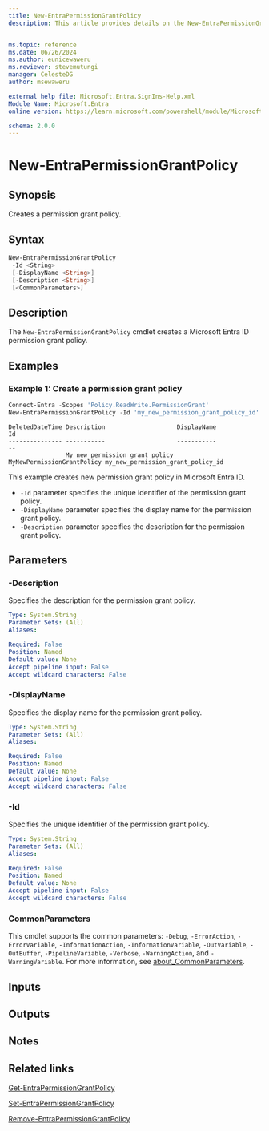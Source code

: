 ```yaml
---
title: New-EntraPermissionGrantPolicy
description: This article provides details on the New-EntraPermissionGrantPolicy command.


ms.topic: reference
ms.date: 06/26/2024
ms.author: eunicewaweru
ms.reviewer: stevemutungi
manager: CelesteDG
author: msewaweru

external help file: Microsoft.Entra.SignIns-Help.xml
Module Name: Microsoft.Entra
online version: https://learn.microsoft.com/powershell/module/Microsoft.Entra/New-EntraPermissionGrantPolicy

schema: 2.0.0
---
```


# New-EntraPermissionGrantPolicy

## Synopsis

Creates a permission grant policy.

## Syntax

```powershell
New-EntraPermissionGrantPolicy
 -Id <String>
 [-DisplayName <String>]
 [-Description <String>]
 [<CommonParameters>]
```

## Description

The `New-EntraPermissionGrantPolicy` cmdlet creates a Microsoft Entra ID permission grant policy.

## Examples

### Example 1: Create a permission grant policy

```powershell
Connect-Entra -Scopes 'Policy.ReadWrite.PermissionGrant'
New-EntraPermissionGrantPolicy -Id 'my_new_permission_grant_policy_id' -DisplayName 'MyNewPermissionGrantPolicy' -Description 'My new permission grant policy'
```

```Output
DeletedDateTime Description                    DisplayName                Id
--------------- -----------                    -----------                --
                My new permission grant policy MyNewPermissionGrantPolicy my_new_permission_grant_policy_id
```

This example creates new permission grant policy in Microsoft Entra ID.

- `-Id` parameter specifies the unique identifier of the permission grant policy.
- `-DisplayName` parameter specifies the display name for the permission grant policy.
- `-Description` parameter specifies the description for the permission grant policy.

## Parameters

### -Description

Specifies the description for the permission grant policy.

```yaml
Type: System.String
Parameter Sets: (All)
Aliases:

Required: False
Position: Named
Default value: None
Accept pipeline input: False
Accept wildcard characters: False
```

### -DisplayName

Specifies the display name for the permission grant policy.

```yaml
Type: System.String
Parameter Sets: (All)
Aliases:

Required: False
Position: Named
Default value: None
Accept pipeline input: False
Accept wildcard characters: False
```

### -Id

Specifies the unique identifier of the permission grant policy.

```yaml
Type: System.String
Parameter Sets: (All)
Aliases:

Required: False
Position: Named
Default value: None
Accept pipeline input: False
Accept wildcard characters: False
```

### CommonParameters

This cmdlet supports the common parameters: `-Debug`, `-ErrorAction`, `-ErrorVariable`, `-InformationAction`, `-InformationVariable`, `-OutVariable`, `-OutBuffer`, `-PipelineVariable`, `-Verbose`, `-WarningAction`, and `-WarningVariable`. For more information, see [about_CommonParameters](https://go.microsoft.com/fwlink/?LinkID=113216).

## Inputs

## Outputs

## Notes

## Related links

[Get-EntraPermissionGrantPolicy](Get-EntraPermissionGrantPolicy.md)

[Set-EntraPermissionGrantPolicy](Set-EntraPermissionGrantPolicy.md)

[Remove-EntraPermissionGrantPolicy](Remove-EntraPermissionGrantPolicy.md)
